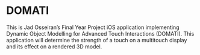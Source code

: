 # DOMATI

This is Jad Osseiran’s Final Year Project iOS application implementing Dynamic Object Modelling for Advanced Touch Interactions (DOMATI). This application will determine the strength of a touch on a multitouch display and its effect on a rendered 3D model.

